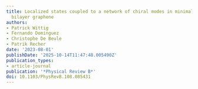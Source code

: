 ```yaml
---
title: Localized states coupled to a network of chiral modes in minimally twisted
  bilayer graphene
authors:
- Patrick Wittig
- Fernando Dominguez
- Christophe De Beule
- Patrik Recher
date: '2023-08-01'
publishDate: '2025-10-14T11:47:48.005490Z'
publication_types:
- article-journal
publication: '*Physical Review B*'
doi: 10.1103/PhysRevB.108.085431
---
```


